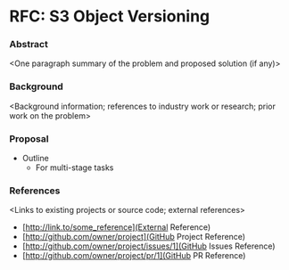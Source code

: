 # RFC: S3 Object Versioning

### Abstract

<One paragraph summary of the problem and proposed solution (if any)>

### Background

<Background information; references to industry work or research; prior work on the problem>

### Proposal

- Outline
  - For multi-stage tasks

<Discussion of the work being proposed>

### References

<Links to existing projects or source code; external references>

- [http://link.to/some_reference](External Reference)
- [http://github.com/owner/project](GitHub Project Reference)
- [http://github.com/owner/project/issues/1](GitHub Issues Reference)
- [http://github.com/owner/project/pr/1](GitHub PR Reference)